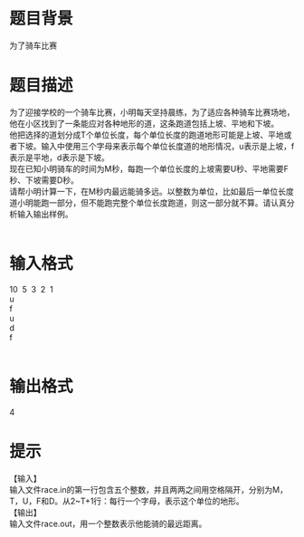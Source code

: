 # 

 
 # 题目背景 
<p>为了骑车比赛</p> 

 
 # 题目描述 
<p>为了迎接学校的一个骑车比赛，小明每天坚持晨练，为了适应各种骑车比赛场地，他在小区找到了一条能应对各种地形的道，这条跑道包括上坡、平地和下坡。<br />
他把选择的道划分成T个单位长度，每个单位长度的跑道地形可能是上坡、平地或者下坡。输入中使用三个字母来表示每个单位长度道的地形情况，u表示是上坡，f表示是平地，d表示是下坡。<br />
现在已知小明骑车的时间为M秒，每跑一个单位长度的上坡需要U秒、平地需要F秒、下坡需要D秒。<br />
请帮小明计算一下，在M秒内最远能骑多远。以整数为单位，比如最后一单位长度道小明能跑一部分，但不能跑完整个单位长度跑道，则这一部分就不算。请认真分析输入输出样例。<br />
&nbsp;</p> 

 
 # 输入格式 
<p>10&nbsp;&nbsp;5&nbsp;&nbsp;3&nbsp;&nbsp;2&nbsp;&nbsp;1<br />
u<br />
f<br />
u<br />
d<br />
f<br />
&nbsp;</p> 

 
 # 输出格式 
<p>4</p> 

 
 # 提示 
<p>【输入】<br />
输入文件race.in的第一行包含五个整数，并且两两之间用空格隔开，分别为M，T，U，F和D。从2~T+1行：每行一个字母，表示这个单位的地形。<br />
【输出】<br />
输入文件race.out，用一个整数表示他能骑的最远距离。<br />
&nbsp;</p> 

